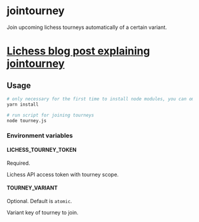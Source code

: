 # jointourney

Join upcoming lichess tourneys automatically of a certain variant.

# [Lichess blog post explaining jointourney](https://lichess.org/@/hyperchessbotauthor/blog/auto-join-tourneys-of-a-certain-variant/phxDsGo4)

## Usage

```bash
# only necessary for the first time to install node modules, you can omit this later
yarn install

# run script for joining tourneys
node tourney.js
```

### Environment variables

#### LICHESS_TOURNEY_TOKEN

Required.

Lichess API access token with tourney scope.

#### TOURNEY_VARIANT

Optional. Default is `atomic`.

Variant key of tourney to join.